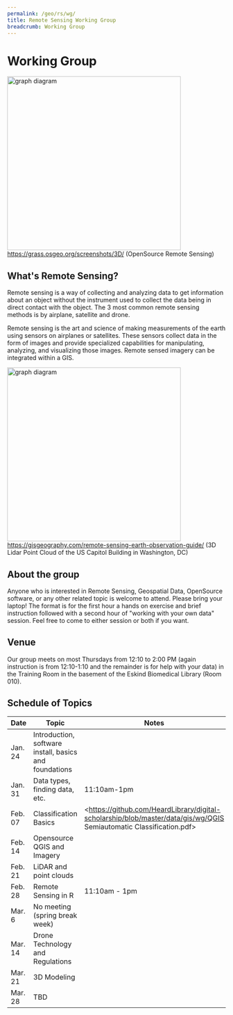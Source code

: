 ```yaml
---
permalink: /geo/rs/wg/
title: Remote Sensing Working Group
breadcrumb: Working Group
---
```


# Working Group

<img src="https://grass.osgeo.org/uploads/images/Gallery/3D/landsat_RGB_nviz_trento.png" alt = "graph diagram" style="width:400px" /><br/>
https://grass.osgeo.org/screenshots/3D/ (OpenSource Remote Sensing)

## What's Remote Sensing?

Remote sensing is a way of collecting and analyzing data to get information about an object without the instrument used to collect the data being in direct contact with the object.  The 3 most common remote sensing methods is by airplane, satellite and drone.

Remote sensing is the art and science of making measurements of the earth using sensors on airplanes or satellites. These sensors collect data in the form of images and provide specialized capabilities for manipulating, analyzing, and visualizing those images. Remote sensed imagery can be integrated within a GIS.

<img src="https://gisgeography.com/wp-content/uploads/2015/11/capitol-building-lidar-425x227.png" alt = "graph diagram" style="width:400px" /><br/>
https://gisgeography.com/remote-sensing-earth-observation-guide/ (3D Lidar Point Cloud of the US Capitol Building in Washington, DC)

## About the group

Anyone who is interested in Remote Sensing, Geospatial Data, OpenSource software, or any other related topic is welcome to attend.  Please bring your laptop!  The format is for the first hour a hands on exercise and brief instruction followed with a second hour of "working with your own data" session.  Feel free to come to either session or both if you want.

## Venue

Our group meets on most Thursdays from 12:10 to 2:00 PM (again instruction is from 12:10-1:10 and the remainder is for help with your data) in the Training Room in the basement of the Eskind Biomedical Library (Room 010).  


## Schedule of Topics

| Date | Topic | Notes |
|------|-------|-------|
| Jan. 24| Introduction, software install, basics and foundations  |  |
| Jan. 31 | Data types, finding data, etc. | 11:10am-1pm  |
| Feb. 07 | Classification Basics | <https://github.com/HeardLibrary/digital-scholarship/blob/master/data/gis/wg/QGIS Semiautomatic Classification.pdf> |
| Feb. 14 | Opensource QGIS and Imagery |  |
| Feb. 21 | LiDAR and point clouds|  |
| Feb. 28 | Remote Sensing in R | 11:10am - 1pm |
| Mar. 6 | No meeting (spring break week) |  |
| Mar. 14 | Drone Technology and Regulations |  |
| Mar. 21 | 3D Modeling |  |
| Mar. 28 | TBD|  | |
